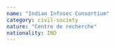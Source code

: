 ```yaml
---
name: "Indian Infosec Consortium"
category: civil-society
nature: "Centre de recherche"
nationality: IND
---
```

    